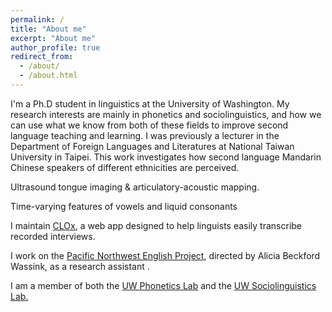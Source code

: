 ```yaml
---
permalink: /
title: "About me"
excerpt: "About me"
author_profile: true
redirect_from: 
  - /about/
  - /about.html
---
```


I'm a Ph.D student in linguistics at the University of Washington.
My research interests are mainly in phonetics and sociolinguistics, and how we can use what we know from both of these fields to improve second language teaching and learning.
I was previously a lecturer in the Department of Foreign Languages and Literatures at National Taiwan University in Taipei.
This work investigates how second language Mandarin Chinese speakers of different ethnicities are perceived.
    <p>Ultrasound tongue imaging & articulatory-acoustic mapping. </p>
    <p>Time-varying features of vowels and liquid consonants</p>
    <p>I maintain <a href="https://clox.ling.washington.edu/">CLOx</a>, a web app designed to help linguists 
        easily transcribe recorded interviews.</p>
    <p>I work on the <a href="https://zeos.ling.washington.edu/PNWEnglish/">Pacific Northwest English Project</a>, 
        directed by Alicia Beckford Wassink, as a research assistant .</p>
    <p>I am a member of both the <a href="https://depts.washington.edu/phonlab/">UW Phonetics Lab</a> and the 
        <a href="https://depts.washington.edu/sociolab/index.php">UW Sociolinguistics Lab.</a></p>